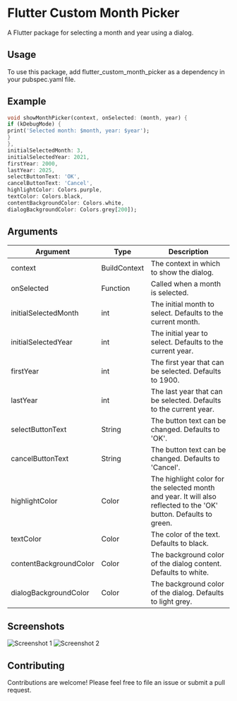 # Flutter Custom Month Picker

A Flutter package for selecting a month and year using a dialog.

## Usage

To use this package, add flutter_custom_month_picker as a dependency in your pubspec.yaml file.

## Example

```dart
void showMonthPicker(context, onSelected: (month, year) {
if (kDebugMode) {
print('Selected month: $month, year: $year');
}
},
initialSelectedMonth: 3,
initialSelectedYear: 2021,
firstYear: 2000,
lastYear: 2025,
selectButtonText: 'OK',
cancelButtonText: 'Cancel',
highlightColor: Colors.purple,
textColor: Colors.black,
contentBackgroundColor: Colors.white,
dialogBackgroundColor: Colors.grey[200]);
```

## Arguments

| Argument                  | Type            | Description                                                                                                        |
| ------------------------- | --------------- |--------------------------------------------------------------------------------------------------------------------|
| context                   | BuildContext    | The context in which to show the dialog.                                                                           |
| onSelected                | Function        | Called when a month is selected.                                                                                   |
| initialSelectedMonth      | int             | The initial month to select. Defaults to the current month.                                                        |
| initialSelectedYear       | int             | The initial year to select. Defaults to the current year.                                                          |
| firstYear                 | int             | The first year that can be selected. Defaults to 1900.                                                             |
| lastYear                  | int             | The last year that can be selected. Defaults to the current year.                                                  |
| selectButtonText          | String          | The button text can be changed. Defaults to 'OK'.                                                                  |
| cancelButtonText          | String          | The button text can be changed. Defaults to 'Cancel'.                                                              |
| highlightColor            | Color           | The highlight color for the selected month and year. It will also reflected to the 'OK' button. Defaults to green. |
| textColor                 | Color           | The color of the text. Defaults to black.                                                                          |
| contentBackgroundColor   | Color           | The background color of the dialog content. Defaults to white.                                                     |
| dialogBackgroundColor    | Color           | The background color of the dialog. Defaults to light grey.                                                        |


## Screenshots

![Screenshot 1](https://ibb.co/h90xW67)
![Screenshot 2](https://ibb.co/QMS3WwD)


## Contributing

Contributions are welcome! Please feel free to file an issue or submit a pull request.
